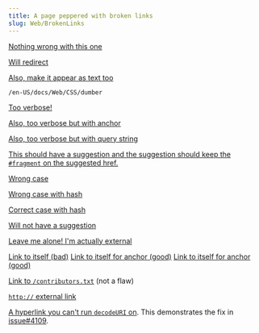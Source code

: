 ```yaml
---
title: A page peppered with broken links
slug: Web/BrokenLinks
---
```

[Nothing wrong with this one](/en-US/docs/Web/Foo)

[Will redirect](/en-US/docs/Web/CSS/dumber "First title")

[Also, make it appear as text too](/en-US/docs/Web/CSS/dumber "Second title")

`/en-US/docs/Web/CSS/dumber`

[Too verbose!](/en-US/docs/Web/API/Blob)

[Also, too verbose but with anchor](/en-US/docs/Web/API/Blob#Anchor)

[Also, too verbose but with query string](/en-US/docs/Web/API/Blob?a=b)

[This should have a suggestion and the suggestion should
keep the `#fragment` on the suggested href.](/en-US/docs/Web/HTML/Element/anchor#fragment)

[Wrong case](/en-us/DOCS/Web/api/BLOB)

[Wrong case with hash](/en-US/docs/glossary/bézier_curve#identifier)

[Correct case with hash](/en-US/docs/Glossary/Bézier_curve#identifier)

[Will not have a suggestion](/en-US/docs/Hopeless/Case)

[Leave me alone! I'm actually external](//www.peterbe.com)

[Link to itself (bad)](/en-US/docs/Web/BrokenLinks)
[Link to itself for anchor (good)](/en-US/docs/Web/BrokenLinks#anchor)
[Link to itself for anchor (good)](#anchor)

[Link to `/contributors.txt`](/en-US/docs/Web/BrokenLinks/contributors.txt) (not a flaw)

[`http://` external link](http://www.mozilla.org)

[A hyperlink you can't run `decodeURI` on](https://www.ecma-international.org/ecma-262/6.0/#sec-get-%typedarray%.prototype.buffer).
This demonstrates the fix in [issue#4109](https://github.com/mdn/yari/issues/4109).
